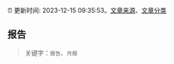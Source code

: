 :alarm_clock: 更新时间: 2023-12-15 09:35:53。[文章来源](/README.md)、[文章分类](/TAGS.md)

## 报告


> 关键字：`报告`、`月报`



